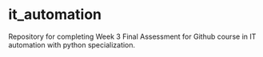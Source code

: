 # it_automation
Repository for completing Week 3 Final Assessment for Github course in IT automation with python specialization.
